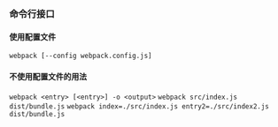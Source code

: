 ### 命令行接口
#### 使用配置文件
```webpack [--config webpack.config.js]```
#### 不使用配置文件的用法
```webpack <entry> [<entry>] -o <output>```
`webpack src/index.js dist/bundle.js`
`webpack index=./src/index.js entry2=./src/index2.js dist/bundle.js`